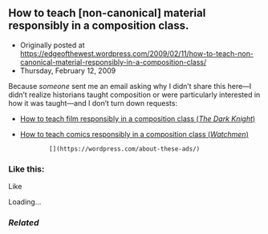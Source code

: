 ## How to teach [non-canonical] material responsibly in a composition class.

 * Originally posted at https://edgeofthewest.wordpress.com/2009/02/11/how-to-teach-non-canonical-material-responsibly-in-a-composition-class/
 * Thursday, February 12, 2009

Because _someone_ sent me an email asking why I didn’t share this here—I didn’t realize historians taught composition or were particularly interested in how it was taught—and I don’t turn down requests:

*   [How to teach film responsibly in a composition class (_The Dark Knight_)](http://acephalous.typepad.com/acephalous/2009/01/dark-knight-scene-analysis.html)
*   [How to teach comics responsibly in a composition class (_Watchmen_)](http://acephalous.typepad.com/acephalous/2009/02/like-what-i-did-with-the-dark-knight-only-this-time-about-the-fourth-issue-of-watchmenin-making-comics-scott-mccloud-argue.html)
		

			

				[](https://wordpress.com/about-these-ads/)
				

					
				

			

		

### Like this:

Like

 
Loading...

[]()

### _Related_

